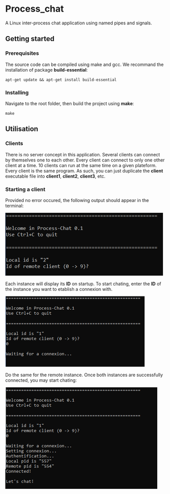 # Process_chat

A Linux inter-process chat application using named pipes and signals.

## Getting started

### Prerequisites

The source code can be compiled using make and gcc.
We recommand the installation of package **build-essential**:
```
apt-get update && apt-get install build-essential
```
### Installing

Navigate to the root folder, then build the project using **make**:
```
make
```

## Utilisation

### Clients

There is no server concept in this application. Several clients can connect by themselves one to each other. Every client can connect to only one other client at a time. 10 clients can run at the same time on a given plateform. Every client is the same program. As such, you can just duplicate the **client** executable file into **client1**, **client2**, **client3**, etc.

### Starting a client

Provided no error occured, the following output should appear in the terminal:

![starting program](images/starting.png)

Each instance will display its **ID** on startup. To start chating, enter the **ID** of the instance you want to etablish a connexion with.

![connecting](images/connexion.png)

Do the same for the remote instance. Once both instances are successfully connected, you may start chating:

![connected](images/connected.png)